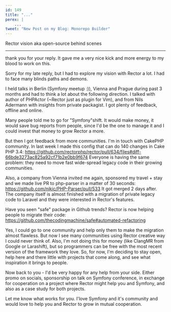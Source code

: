 ```yaml
---
id: 149
title: "..."
perex: |
    ...
tweet: "New Post on my Blog: Monorepo Builder"
---
```


Rector vision aka open-source behind scenes

----


thank you for your reply. It gave me a very nice kick and more energy to my blood to work on this.


Sorry for my late reply, but I had to explore my vision with Rector a lot. I had to face many blinds paths and demons.

I held talks in Berlin (Symfony meetup :)), Vienna and Prague during past 3 months and had to think a lot about the following direction. I talked with author of PHPActor (~Rector just as plugin for Vim), and from Nils Adermann with insights from private packagist. I got plenty of feedback, offline and online.

Many people told me to go for "Symfony"shift. It would make money, it would save bug reports from people, since I'd be the one to manage it and I could invest that money to grow Rector a more.

But then I got feedback from more communities. I'm in touch with CakePHP community. In last week I made this config that can do 140 changes in Cake PHP 3.4:
https://github.com/rectorphp/rector/pull/634/files#diff-66bde3273ac825a92cf71b2e0bb9f674 
Everyone is having the same problem: they need to move fast wide-spread legacy code in their growing communities.

Also, a company from Vienna invited me again, sponsored my travel + stay and we made live PR to php-parser in a matter of 30 seconds: https://github.com/nikic/PHP-Parser/pull/533 It got merged 2 days after. The company itself is almost finished with a migration of private legacy code to Laravel and they were interested in Rector's features.

Have you seen "safe" package in Github trends? Rector is now helping people to migrate their code: https://github.com/thecodingmachine/safe#automated-refactoring


Yes, I could go to one community and help only them to make the migration almost flawless. But now I see many communities using Rector creative way I could never think of. Also, I'm not doing this for money (like ClangMR from Google or Larashift), but so programmers can be free with the most recent version of the framework they love. So, for now, I'm deciding to stay open, help here and there little with projects that come along, and see what inspiration it brings to people. 



Now back to you - I'd be very happy for any help from your side. Either promo on socials, sponsorship on talk on Symfony conference, in exchange for cooperation on a project where Rector might help you and Symfony, and also as a case study for both projects.


Let me know what works for you. I'love Symfony and it's community and would love to help you and Rector to grow in mutual cooperation.